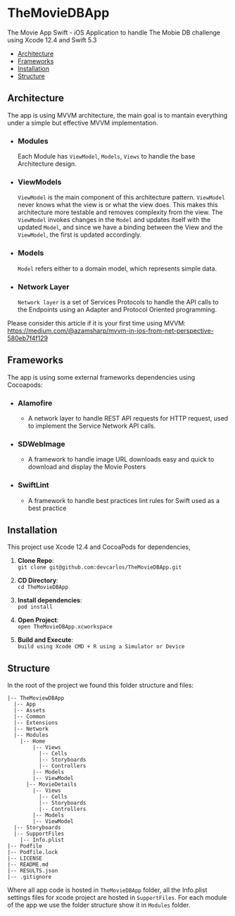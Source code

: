 # TheMovieDBApp
The Movie App Swift - iOS Application to handle The Mobie DB challenge using Xcode 12.4 and Swift 5.3

- [Architecture](#Architecture)
- [Frameworks](#Frameworks)
- [Installation](#Installation)
- [Structure](#Structure)

## Architecture

The app is using MVVM architecture, the main goal is to mantain everything under a simple but effective MVVM implementation.

- ### Modules
    Each Module has `ViewModel`, `Models`, `Views` to handle the base Architecture design.

- ### ViewModels
    `ViewModel` is the main component of this architecture pattern. `ViewModel` never knows what the view is or what the view does. This makes this architecture more testable and removes complexity from the view. 
    The `ViewModel` invokes changes in the `Model` and updates itself with the updated `Model`, and since we have a binding between the View and the `ViewModel`, the first is updated accordingly.

- ### Models
    `Model` refers either to a domain model, which represents simple data.

- ### Network Layer
    `Network layer` is a set of Services Protocols to handle the API calls to the Endpoints using an Adapter and Protocol Oriented programming.

Please consider this article if it is your first time using MVVM:
https://medium.com/@azamsharp/mvvm-in-ios-from-net-perspective-580eb7f4f129

## Frameworks

The app is using some external frameworks dependencies using Cocoapods:

- ### Alamofire 
    - A network layer to handle REST API requests for HTTP request, used to implement the Service Network API calls.

- ### SDWebImage
    - A framework to handle image URL downloads easy and quick to download and display the Movie Posters 

- ### SwiftLint
    - A framework to handle best practices lint rules for Swift used as a best practice

## Installation

This project use Xcode 12.4 and CocoaPods for dependencies, 

1. **Clone Repo**:             
`git clone git@github.com:devcarlos/TheMovieDBApp.git`

2. **CD Directory**:           
`cd TheMovieDBApp`

3. **Install dependencies**:   
`pod install`

4. **Open Project**:           
`open TheMovieDBApp.xcworkspace`

5. **Build and Execute**:      
`build using Xcode CMD + R using a Simulator or Device`

## Structure
In the root of the project we found this folder structure and files:
```
|-- TheMoviewDBApp
  |-- App
  |-- Assets
  |-- Common
  |-- Extensions
  |-- Network
  |-- Modules
    |-- Home
        |-- Views
          |-- Cells
          |-- Storyboards
          |-- Controllers
        |-- Models
        |-- ViewModel
      |-- MovieDetails
        |-- Views
          |-- Cells
          |-- Storyboards
          |-- Controllers
        |-- Models
        |-- ViewModel
  |-- Storyboards
  |-- SupportFiles
    |-- Info.plist
|-- Podfile
|-- Podfile.lock
|-- LICENSE
|-- README.md
|-- RESULTS.json
|-- .gitignore

```
Where all app code is hosted in `TheMovieDBApp` folder, all the Info.plist settings files for xcode project are hosted in `SupportFiles`. For each module of the app we use the folder structure show it in `Modules` folder.
